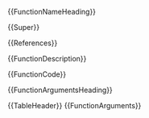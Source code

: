 {{FunctionNameHeading}}

{{Super}}

{{References}}


{{FunctionDescription}}

{{FunctionCode}}


{{FunctionArgumentsHeading}}

{{TableHeader}}
{{FunctionArguments}}